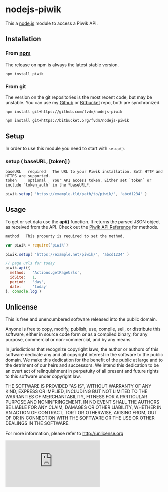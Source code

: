 nodejs-piwik
============

This a [node.js](http://nodejs.org/) module to access a Piwik API.


Installation
------------

### From [npm](https://npmjs.org/package/piwik)

The release on npm is always the latest stable version.

	npm install piwik


### From git

The version on the git repositories is the most recent code, but may be unstable.
You can use my [Github](https://github.com/fvdm/nodejs-piwik) or [Bitbucket](https://bitbucket.org/fvdm/nodejs-piwik) repo, both are synchronized.

	npm install git+https://github.com/fvdm/nodejs-piwik

	npm install git+https://bitbucket.org/fvdm/nodejs-piwik


Setup
-----

In order to use this module you need to start with `setup()`.

### setup ( baseURL, [token] )

	baseURL   required   The URL to your Piwik installation. Both HTTP and HTTPS are supported.
	token     optional   Your API access token. Either set `token` or include `token_auth` in the *baseURL*.

```js
piwik.setup( 'https://example.tld/path/to/piwik/', 'abcd1234' )
```


Usage
-----

To get or set data use the **api()** function. It returns the parsed JSON object as received from the API.
Check out the [Piwik API Reference](http://piwik.org/docs/analytics-api/reference/) for methods.

	method   This property is required to set the method.

```js
var piwik = require('piwik')

piwik.setup( 'https://example.net/piwik/', 'abcd1234' )

// page urls for today
piwik.api({
  method:   'Actions.getPageUrls',
  idSite:   1,
  period:   'day',
  date:     'today'
}, console.log )
```


Unlicense
---------

This is free and unencumbered software released into the public domain.

Anyone is free to copy, modify, publish, use, compile, sell, or
distribute this software, either in source code form or as a compiled
binary, for any purpose, commercial or non-commercial, and by any
means.

In jurisdictions that recognize copyright laws, the author or authors
of this software dedicate any and all copyright interest in the
software to the public domain. We make this dedication for the benefit
of the public at large and to the detriment of our heirs and
successors. We intend this dedication to be an overt act of
relinquishment in perpetuity of all present and future rights to this
software under copyright law.

THE SOFTWARE IS PROVIDED "AS IS", WITHOUT WARRANTY OF ANY KIND,
EXPRESS OR IMPLIED, INCLUDING BUT NOT LIMITED TO THE WARRANTIES OF
MERCHANTABILITY, FITNESS FOR A PARTICULAR PURPOSE AND NONINFRINGEMENT.
IN NO EVENT SHALL THE AUTHORS BE LIABLE FOR ANY CLAIM, DAMAGES OR
OTHER LIABILITY, WHETHER IN AN ACTION OF CONTRACT, TORT OR OTHERWISE,
ARISING FROM, OUT OF OR IN CONNECTION WITH THE SOFTWARE OR THE USE OR
OTHER DEALINGS IN THE SOFTWARE.

For more information, please refer to <http://unlicense.org>

![p](https://frankl.in/piwik/piwik.php?idsite=5&rec=1)

